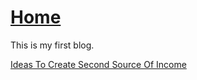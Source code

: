 # [Home](Aniket-Deshpande.github.io)

This is my first blog.

[Ideas To Create Second Source Of Income](SecondBlog.md)
